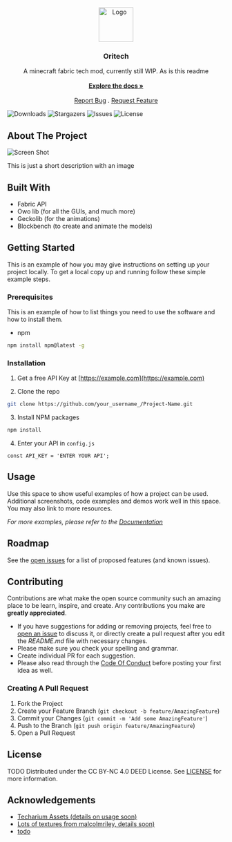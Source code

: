 <br/>
<p align="center">
  <a href="https://github.com/rearth/Oritech">
    <img src="images/logo.png" alt="Logo" width="80" height="80">
  </a>

<h3 align="center">Oritech</h3>

  <p align="center">
    A minecraft fabric tech mod, currently still WIP. As is this readme
    <br/>
    <br/>
    <a href="https://github.com/rearth/Oritech"><strong>Explore the docs »</strong></a>
    <br/>
    <br/>
    <a href="https://github.com/rearth/Oritech/issues">Report Bug</a>
    .
    <a href="https://github.com/rearth/Oritech/issues">Request Feature</a>
  </p>
</p>

![Downloads](https://img.shields.io/github/downloads/rearth/Oritech/total) ![Stargazers](https://img.shields.io/github/stars/rearth/Oritech?style=social) ![Issues](https://img.shields.io/github/issues/rearth/Oritech) ![License](https://img.shields.io/github/license/rearth/Oritech)

## About The Project

![Screen Shot](images/screenshot.png)

This is just a short description with an image

## Built With

- Fabric API
- Owo lib (for all the GUIs, and much more)
- Geckolib (for the animations)
- Blockbench (to create and animate the models)

## Getting Started

This is an example of how you may give instructions on setting up your project locally.
To get a local copy up and running follow these simple example steps.

### Prerequisites

This is an example of how to list things you need to use the software and how to install them.

* npm

```sh
npm install npm@latest -g
```

### Installation

1. Get a free API Key at [https://example.com](https://example.com)

2. Clone the repo

```sh
git clone https://github.com/your_username_/Project-Name.git
```

3. Install NPM packages

```sh
npm install
```

4. Enter your API in `config.js`

```JS
const API_KEY = 'ENTER YOUR API';
```

## Usage

Use this space to show useful examples of how a project can be used. Additional screenshots, code examples and demos work well in this space. You may also link to more resources.

_For more examples, please refer to the [Documentation](https://example.com)_

## Roadmap

See the [open issues](https://github.com/rearth/Oritech/issues) for a list of proposed features (and known issues).

## Contributing

Contributions are what make the open source community such an amazing place to be learn, inspire, and create. Any contributions you make are **greatly appreciated**.
* If you have suggestions for adding or removing projects, feel free to [open an issue](https://github.com/rearth/Oritech/issues/new) to discuss it, or directly create a pull request after you edit the *README.md* file with necessary changes.
* Please make sure you check your spelling and grammar.
* Create individual PR for each suggestion.
* Please also read through the [Code Of Conduct](https://github.com/rearth/Oritech/blob/main/CODE_OF_CONDUCT.md) before posting your first idea as well.

### Creating A Pull Request

1. Fork the Project
2. Create your Feature Branch (`git checkout -b feature/AmazingFeature`)
3. Commit your Changes (`git commit -m 'Add some AmazingFeature'`)
4. Push to the Branch (`git push origin feature/AmazingFeature`)
5. Open a Pull Request

## License

TODO
Distributed under the CC BY-NC 4.0 DEED License. See [LICENSE](https://github.com/rearth/Oritech/blob/main/LICENSE.md) for more information.

## Acknowledgements

* [Techarium Assets (details on usage soon)](https://github.com/Ycarx/artoftecharium)
* [Lots of textures from malcolmriley, details soon)](https://github.com/malcolmriley/unused-textures)
* [todo](https://to.do/)
